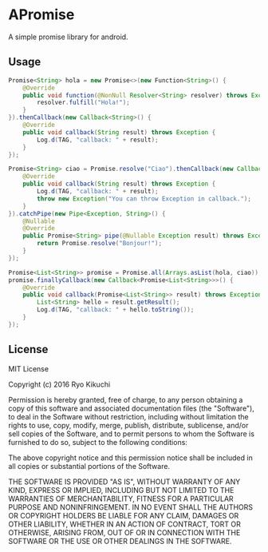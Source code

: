 # APromise
A simple promise library for android.

Usage
-----
```Example.java
Promise<String> hola = new Promise<>(new Function<String>() {
    @Override
    public void function(@NonNull Resolver<String> resolver) throws Exception {
        resolver.fulfill("Hola!");
    }
}).thenCallback(new Callback<String>() {
    @Override
    public void callback(String result) throws Exception {
        Log.d(TAG, "callback: " + result);
    }
});

Promise<String> ciao = Promise.resolve("Ciao").thenCallback(new Callback<String>() {
    @Override
    public void callback(String result) throws Exception {
        Log.d(TAG, "callback: " + result);
        throw new Exception("You can throw Exception in callback.");
    }
}).catchPipe(new Pipe<Exception, String>() {
    @Nullable
    @Override
    public Promise<String> pipe(@Nullable Exception result) throws Exception {
        return Promise.resolve("Bonjour!");
    }
});

Promise<List<String>> promise = Promise.all(Arrays.asList(hola, ciao));
promise.finallyCallback(new Callback<Promise<List<String>>>() {
    @Override
    public void callback(Promise<List<String>> result) throws Exception {
        List<String> hello = result.getResult();
        Log.d(TAG, "callback: " + hello.toString());
    }
});
```

License
-------

MIT License

Copyright (c) 2016 Ryo Kikuchi

Permission is hereby granted, free of charge, to any person obtaining a copy
of this software and associated documentation files (the "Software"), to deal
in the Software without restriction, including without limitation the rights
to use, copy, modify, merge, publish, distribute, sublicense, and/or sell
copies of the Software, and to permit persons to whom the Software is
furnished to do so, subject to the following conditions:

The above copyright notice and this permission notice shall be included in all
copies or substantial portions of the Software.

THE SOFTWARE IS PROVIDED "AS IS", WITHOUT WARRANTY OF ANY KIND, EXPRESS OR
IMPLIED, INCLUDING BUT NOT LIMITED TO THE WARRANTIES OF MERCHANTABILITY,
FITNESS FOR A PARTICULAR PURPOSE AND NONINFRINGEMENT. IN NO EVENT SHALL THE
AUTHORS OR COPYRIGHT HOLDERS BE LIABLE FOR ANY CLAIM, DAMAGES OR OTHER
LIABILITY, WHETHER IN AN ACTION OF CONTRACT, TORT OR OTHERWISE, ARISING FROM,
OUT OF OR IN CONNECTION WITH THE SOFTWARE OR THE USE OR OTHER DEALINGS IN THE
SOFTWARE.
